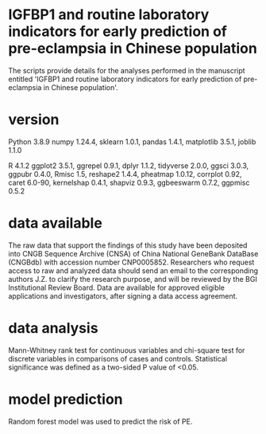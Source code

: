 # IGFBP1 and routine laboratory indicators for early prediction of pre-eclampsia in Chinese population

The scripts provide details for the analyses performed in the manuscript entitled 'IGFBP1 and routine laboratory indicators for early prediction of pre-eclampsia in Chinese population'.

# version
Python 3.8.9
numpy 1.24.4, sklearn 1.0.1, pandas 1.4.1, matplotlib 3.5.1, joblib 1.1.0

R 4.1.2
ggplot2 3.5.1, ggrepel 0.9.1, dplyr 1.1.2, tidyverse 2.0.0, ggsci 3.0.3, ggpubr 0.4.0, Rmisc 1.5, reshape2 1.4.4, pheatmap 1.0.12, corrplot 0.92, caret 6.0-90, kernelshap 0.4.1, shapviz 0.9.3, ggbeeswarm 0.7.2, ggpmisc 0.5.2


# data available
The raw data that support the findings of this study have been deposited into CNGB Sequence Archive (CNSA) of China National GeneBank DataBase (CNGBdb) with accession number CNP0005852. Researchers who request access to raw and analyzed data should send an email to the corresponding authors J.Z. to clarify the research purpose, and will be reviewed by the BGI Institutional Review Board. Data are available for approved eligible applications and investigators, after signing a data access agreement.

# data analysis
Mann-Whitney rank test for continuous variables and chi-square test for discrete variables in comparisons of cases and controls. Statistical significance was defined as a two-sided P value of <0.05.

# model prediction
Random forest model was used to predict the risk of PE.
